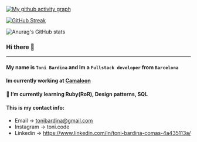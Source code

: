 [![My github activity graph](https://activity-graph.herokuapp.com/graph?username=tonibardina&theme=react-dark)](https://github.com/ashutosh00710/github-readme-activity-graph)

[![GitHub Streak](https://github-readme-streak-stats.herokuapp.com/?user=tonibardina&theme=black-ice)](https://git.io/streak-stats)

![Anurag's GitHub stats](https://github-readme-stats.vercel.app/api?username=tonibardina&count_private=true&show_icons=true&theme=tokyonight)

### Hi there 👋
---

#### My name is `Toni Bardina` and Im a `Fullstack developer` from `Barcelona`

#### Im currently working at [Camaloon](https://camaloon.com)

#### 🌱 I’m currently learning Ruby(RoR), Design patterns, SQL

#### This is my contact info:

* Email -> tonibardina@gmail.com 
* Instagram -> toni.code 
* Linkedin -> https://www.linkedin.com/in/toni-bardina-comas-4a435113a/
